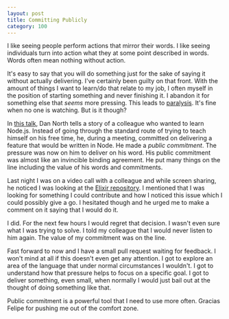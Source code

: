 ```yaml
---
layout: post
title: Committing Publicly
category: 100
---
```

I like seeing people perform actions that mirror their words. I like seeing individuals turn into action what they at some point described in words. Words often mean nothing without action.

It's easy to say that you will do something just for the sake of saying it without actually delivering. I've certainly been guilty on that front. With the amount of things I want to learn/do that relate to my job, I often myself in the position of starting something and never finishing it. I abandon it for something else that _seems_ more pressing. This leads to [paralysis](http://makisotman.com/100_words_challenge/100/2015/10/05/46.html). It's fine when no one is watching. But is it though?

In [this talk](https://vimeo.com/43659070), Dan North tells a story of a colleague who wanted to learn Node.js. Instead of going through the standard route of trying to teach himself on his free time, he, during a meeting, committed on delivering a feature that would be written in Node. He made a _public commitment_. The pressure was now on him to deliver on his word. His public commitment was almost like an invincible binding agreement. He put many things on the line including the value of his words and commitments.

Last night I was on a video call with a colleague and while screen sharing, he noticed I was looking at the [Elixir repository](https://github.com/elixir-lang/elixir). I mentioned that I was looking for something I could contribute and how I noticed this issue which I could possibly give a go. I hesitated though and he urged me to make a comment on it saying that I would do it.

I did. For the next few hours I would regret that decision. I wasn't even sure what I was trying to solve. I told my colleague that I would never listen to him again. The value of my commitment was on the line.

Fast forward to now and I have a small pull request waiting for feedback. I won't mind at all if this doesn't even get any attention. I got to explore an area of the language that under normal circumstances I wouldn't. I got to understand how that pressure helps to focus on a specific goal. I got to deliver something, even small, when normally I would just bail out at the thought of doing something like that.

Public commitment is a powerful tool that I need to use more often. Gracias Felipe for pushing me out of the comfort zone.
